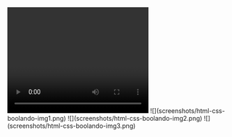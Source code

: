 <video width="320" height="240" controls>
  <source src="screenshots/html-css-boolando-video.mp4" type="video/mp4">
  Il tuo browser non supporta il tag video.
</video>
![](screenshots/html-css-boolando-img1.png)
![](screenshots/html-css-boolando-img2.png)
![](screenshots/html-css-boolando-img3.png)
